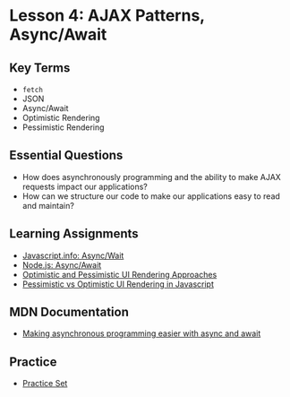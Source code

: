 # Lesson 4: AJAX Patterns, Async/Await

## Key Terms
* `fetch`
* JSON
* Async/Await
* Optimistic Rendering
* Pessimistic Rendering

## Essential Questions
* How does asynchronously programming and the ability to make AJAX requests impact our applications?
* How can we structure our code to make our applications easy to read and maintain?

## Learning Assignments
* [Javascript.info: Async/Wait](https://javascript.info/async-await)
* [Node.js: Async/Await](https://nodejs.dev/learn/modern-asynchronous-javascript-with-async-and-await)
* [Optimistic and Pessimistic UI Rendering Approaches](https://medium.com/@whosale/optimistic-and-pessimistic-ui-rendering-approaches-bc49d1298cc0)
* [Pessimistic vs Optimistic UI Rendering in Javascript](https://paoladolcemascolo.medium.com/pessimistic-vs-optimistic-rendering-b3657cbed9d5)

## MDN Documentation
* [Making asynchronous programming easier with async and await](https://developer.mozilla.org/en-US/docs/Learn/JavaScript/Asynchronous/Async_await)

## Practice 
+ [Practice Set](./practice/exercises.md)

